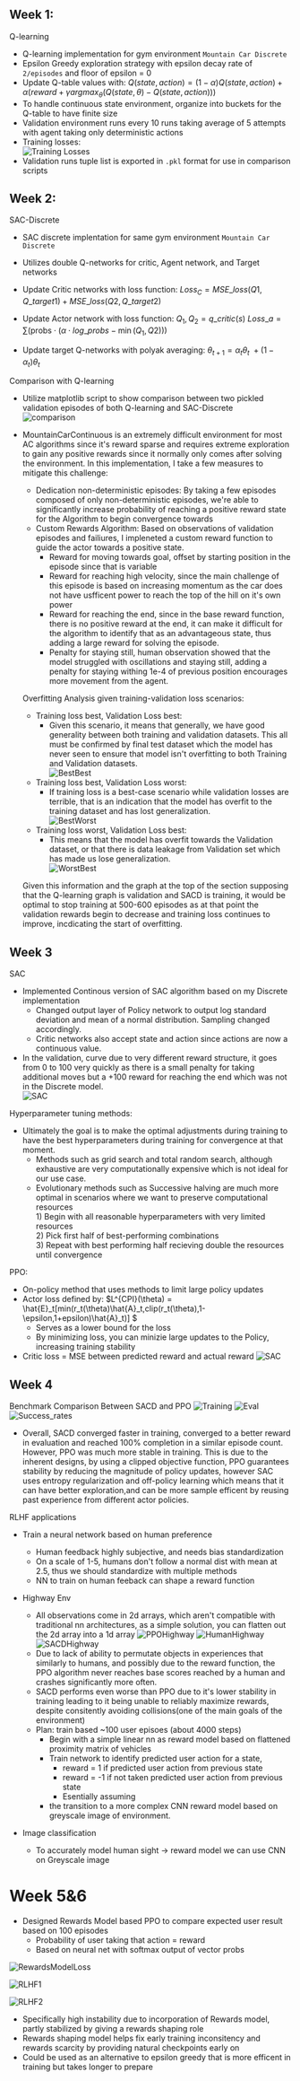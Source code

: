 ## Week 1:
Q-learning
- Q-learning implementation for gym environment ```Mountain Car Discrete```
- Epsilon Greedy exploration strategy with epsilon decay rate of ```2/episodes``` and floor of epsilon = 0
- Update Q-table values with:
$Q(state,action) = (1 - \alpha)Q(state,action) + \alpha(reward+\gamma argmax_\theta(Q(state,\theta) - Q(state,action)))$
- To handle continuous state environment, organize into buckets for the Q-table to have finite size
- Validation environment runs every 10 runs taking average of 5 attempts with agent taking only deterministic actions
-  Training losses:\
![Training Losses](images/q-learning0.5.png)
- Validation runs tuple list is exported in ```.pkl``` format for use in comparison scripts
## Week 2:
SAC-Discrete
- SAC discrete implentation for same gym environment ```Mountain Car Discrete```
- Utilizes double Q-networks for critic, Agent network, and Target networks
- Update Critic networks with loss function:
$Loss_C = MSE\_loss(Q1, Q\_target1)+MSE\_loss(Q2,Q\_target2)$
- Update Actor network with loss function:
$Q_1, Q_2 = q\_critic(s)$
$Loss\_a = \sum ( \text{probs} \cdot (\alpha \cdot log\_probs - \min (Q_1,Q2)))$

- Update target Q-networks with polyak averaging:
$\theta_{t+1} = \alpha_{t}\theta_{t}\ + (1-\alpha_{t})\theta_{t}$

Comparison with Q-learning
- Utilize matplotlib script to show comparison between two pickled validation episodes of both Q-learning and SAC-Discrete\
![comparison](images/comparison.png)

- MountainCarContinuous is an extremely difficult environment for most AC algorithms since it's reward sparse and requires extreme exploration to gain any positive rewards since it normally only comes after solving the environment. In this implementation, I take a few measures to mitigate this challenge:
    - Dedication non-deterministic episodes: By taking a few episodes composed of only non-deterministic episodes, we're able to significantly increase probability of reaching a positive reward state for the Algorithm to begin convergence towards
    - Custom Rewards Algorithm: Based on observations of validation episodes and failiures, I impleneted a custom reward function to guide the actor towards a positive state.
        - Reward for moving towards goal, offset by starting position in the episode since that is variable
        - Reward for reaching high velocity, since the main challenge of this episode is based on increasing momentum as the car does not have usfficent power to reach the top of the hill on it's own power
        - Reward for reaching the end, since in the base reward function, there is no positive reward at the end, it can make it difficult for the algorithm to identify that as an advantageous state, thus adding a large reward for solving the episode.
        - Penalty for staying still, human observation showed that the model struggled with oscillations and staying still, adding a penalty for staying withing 1e-4 of previous position encourages more movement from the agent.

    Overfitting Analysis given training-validation loss scenarios:
    - Training loss best, Validation Loss best:
        - Given this scenario, it means that generally, we have good generality between both training and validation datasets. This all must be confirmed by final test dataset which the model has never seen to ensure that model isn't overfitting to both Training and Validation datasets.\
        ![BestBest](images/BestTrainingBestValidation.png)
    - Training loss best, Validation Loss worst:
        - If training loss is a best-case scenario while validation losses are terrible, that is an indication that the model has overfit to the training dataset and has lost generalization.\
        ![BestWorst](images/BestTrainingWorstValidation.png)
    - Training loss worst, Validation Loss best:
        - This means that the model has overfit towards the Validation dataset, or that there is data leakage from Validation set which has made us lose generalization.\
        ![WorstBest](images/WorstTrainingBestValidation.png)

    Given this information and the graph at the top of the section supposing that the Q-learning graph is validation and SACD is training, it would be optimal to stop training at 500-600 episodes as at that point the validation rewards begin to decrease and training loss continues to improve, incdicating the start of overfitting.

    
## Week 3
SAC
- Implemented Continous version of SAC algorithm based on my Discrete implementation
    - Changed output layer of Policy network to output log standard deviation and mean of a normal distribution. Sampling changed accordingly.
    - Critic networks also accept state and action since actions are now a continuous value.
- In the validation, curve due to very different reward structure, it goes from 0 to 100 very quickly as there is a small penalty for taking additional moves but a +100 reward for reaching the end which was not in the Discrete model.\
![SAC](images/SAC_eval.png)

Hyperparameter tuning methods:
- Ultimately the goal is to make the optimal adjustments during training to have the best hyperparameters during training for convergence at that moment.
  - Methods such as grid search and total random search, although exhaustive are very computationally expensive which is not ideal for our use case.
  - Evolutionary methods such as Successive halving are much more optimal in scenarios where we want to preserve computational resources\
        1) Begin with all reasonable hyperparameters with very limited resources\
        2) Pick first half of best-performing combinations\
        3) Repeat with best performing half recieving double the resources until convergence

PPO:
- On-policy method that uses methods to limit large policy updates
- Actor loss defined by: $L^{CPI}(\theta) = \hat{E}_t[min(r_t(\theta)\hat{A}_t,clip(r_t(\theta),1-\epsilon,1+epsilon)\hat{A}_t)] $
    - Serves as a lower bound for the loss
    - By minimizing loss, you can minizie large updates to the Policy, increasing training stability
- Critic loss = MSE between predicted reward and actual reward
![SAC](images/PPO_training.png)


## Week 4

Benchmark Comparison Between SACD and PPO
![Training](images/Training_rewards.png)
![Eval](images/Evaluation_rewards.png)
![Success_rates](images/Success_rates.png)

- Overall, SACD converged faster in training, converged to a better reward in evaluation and reached 100% completion in a similar episode count. However, PPO was much more stable in training. This is due to the inherent designs, by using a clipped objective function, PPO guarantees stability by reducing the magnitude of policy updates, however SAC uses entropy regularization and off-policy learning which means that it can have better exploration,and can be more sample efficent by reusing past experience from different actor policies.

RLHF applications
- Train a neural network based on human preference
    - Human feedback highly subjective, and needs bias standardization
    - On a scale of 1-5, humans don't follow a normal dist with mean at 2.5, thus we should standardize with multiple methods
    - NN to train on human feeback can shape a reward function

- Highway Env
    - All observations come in 2d arrays, which aren't compatible with traditional nn architectures, as a simple solution, you can flatten out the 2d array into a 1d array
![PPOHighway](images/highwayPPO.png)
![HumanHighway](images/highwayHuman.png)
![SACDHighway](images/highwaySACD.png)
    - Due to lack of ability to permutate objects in experiences that similarly to humans, and possibly due to the reward function, the PPO algorithm never reaches base scores reached by a human and crashes significantly more often.
    - SACD performs even worse than PPO due to it's lower stability in training leading to it being unable to reliably maximize rewards, despite consitently avoiding collisions(one of the main goals of the environment)
    - Plan: train based ~100 user episoes (about 4000 steps)
        - Begin with a simple linear nn as reward model based on flattened proximity matrix of vehicles
        - Train network to identify predicted user action for a state,
            - reward = 1 if predicted user action from previous state
            - reward = -1 if not taken predicted user action from previous state
            - Esentially assuming 
        - the transition to a more complex CNN reward model based on greyscale image of environment.

- Image classification
    - To accurately model human sight -> reward model we can use CNN on Greyscale image


# Week 5&6
- Designed Rewards Model based PPO to compare expected user result based on 100 episodes
    - Probability of user taking that action = reward
    - Based on neural net with softmax output of vector probs

![RewardsModelLoss](images/rewardsmodel.png)

![RLHF1](images/RLHFMountainCarTrainingRewards.png)

![RLHF2](images/RLHFMountainCarSuccessRates.png)

- Specifically high instability due to incorporation of Rewards model, partly stabilized by giving a rewards shaping role
- Rewards shaping model helps fix early training inconsitency and rewards scarcity by providing natural checkpoints early on
- Could be used as an alternative to epsilon greedy that is more efficent in training but takes longer to prepare
